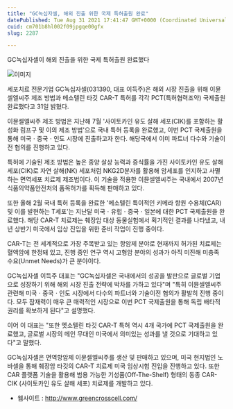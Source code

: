```yaml
---
title: "GC녹십자셀, 해외 진출 위한 국제 특허출원 완료"
datePublished: Tue Aug 31 2021 17:41:47 GMT+0000 (Coordinated Universal Time)
cuid: cm701b8hl002f09jpgqe00gfx
slug: 2287

---
```



GC녹십자셀이 해외 진출을 위한 국제 특허출원 완료했다

![이미지](https://cdn.hashnode.com/res/hashnode/image/upload/v1739251288508/b3cff21f-020a-40ff-bb89-55badead2681.png)

세포치료 전문기업 GC녹십자셀(031390, 대표 이득주)은 해외 시장 진출을 위해 이뮨셀엘씨주 제조 방법과 메소텔린 타깃 CAR-T 특허를 각각 PCT(특허협력조약) 국제출원 완료했다고 31일 밝혔다.

이뮨셀엘씨주 제조 방법은 지난해 7월 '사이토카인 유도 살해 세포(CIK)를 포함하는 활성화 림프구 및 이의 제조 방법'으로 국내 특허 등록을 완료했고, 이번 PCT 국제출원을 통해 미국ㆍ중국ㆍ인도 시장에 진출하고자 한다. 해당국에서 이미 파트너 다수와 기술이전 협의를 진행하고 있다.

특허에 기술된 제조 방법은 높은 종양 살상 능력과 증식률을 가진 사이토카인 유도 살해 세포(CIK)로 자연 살해(NK) 세포처럼 NKG2D분자를 활용해 암세포를 인지하고 사멸하는 면역세포 치료제 제조법이다. 이 기술을 적용한 이뮨셀엘씨주는 국내에서 2007년 식품의약품안전처의 품목허가를 획득해 판매하고 있다.

또한 올해 2월 국내 특허 등록을 완료한 '메소텔린 특이적인 키메라 항원 수용체(CAR) 및 이를 발현하는 T세포'는 지난달 미국ㆍ유럽ㆍ중국ㆍ일본에 대한 PCT 국제출원을 완료했다. 해당 CAR-T 치료제는 췌장암 대상 동물실험에서 획기적인 결과를 나타냈고, 내년 상반기 미국에서 임상 진입을 위한 준비 작업이 진행 중이다.

CAR-T는 전 세계적으로 가장 주목받고 있는 항암제 분야로 현재까지 허가된 치료제는 혈액암에 한정돼 있고, 진행 중인 연구 역시 고형암 분야의 성과가 아직 미진해 미충족 수요(Unmet Needs)가 큰 분야이다.

GC녹십자셀 이득주 대표는 "GC녹십자셀은 국내에서의 성공을 발판으로 글로벌 기업으로 성장하기 위해 해외 시장 진출 전략에 박차를 가하고 있다"며 "특히 이뮨셀엘씨주 관련해 미국ㆍ중국ㆍ인도 시장에서 다수의 파트너와 기술이전 협의가 활발히 진행 중이다. 모두 잠재력이 매우 큰 매력적인 시장으로 이번 PCT 국제출원을 통해 독립 배타적 권리를 확보하게 된다"고 설명했다.

이어 이 대표는 "또한 멧소텔린 타깃 CAR-T 특허 역시 4개 국가에 PCT 국제출원을 완료했고, 글로벌 시장의 메인 무대인 미국에서 의미있는 성과를 낼 것으로 기대하고 있다"고 말했다.

GC녹십자셀은 면역항암제 이뮨셀엘씨주를 생산 및 판매하고 있으며, 미국 현지법인 노바셀을 통해 췌장암 타깃의 CAR-T 치료제 미국 임상시험 진입을 진행하고 있다. 또한 CAR 플랫폼 기술을 활용해 범용 가능한 기성품(Off-The-Shelf) 형태의 동종 CAR-CIK (사이토카인 유도 살해 세포) 치료제를 개발하고 있다.

- 웹사이트 : http://www.greencrosscell.com/